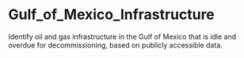 # Gulf_of_Mexico_Infrastructure
Identify oil and gas infrastructure in the Gulf of Mexico that is idle and overdue for decommissioning, based on publicly accessible data.

